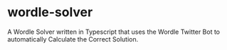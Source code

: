 # wordle-solver
A Wordle Solver written in Typescript that uses the Wordle Twitter Bot to automatically Calculate the Correct Solution.
